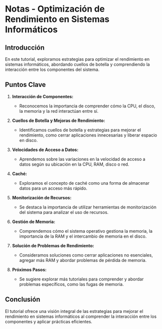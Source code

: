 # Notas - Optimización de Rendimiento en Sistemas Informáticos

## Introducción

En este tutorial, exploramos estrategias para optimizar el rendimiento en sistemas informáticos, abordando cuellos de botella y comprendiendo la interacción entre los componentes del sistema.

## Puntos Clave

1. **Interacción de Componentes:**
   - Reconocemos la importancia de comprender cómo la CPU, el disco, la memoria y la red interactúan entre sí.

2. **Cuellos de Botella y Mejoras de Rendimiento:**
   - Identificamos cuellos de botella y estrategias para mejorar el rendimiento, como cerrar aplicaciones innecesarias y liberar espacio en disco.

3. **Velocidades de Acceso a Datos:**
   - Aprendemos sobre las variaciones en la velocidad de acceso a datos según su ubicación en la CPU, RAM, disco o red.

4. **Caché:**
   - Exploramos el concepto de caché como una forma de almacenar datos para un acceso más rápido.

5. **Monitorización de Recursos:**
   - Se destaca la importancia de utilizar herramientas de monitorización del sistema para analizar el uso de recursos.

6. **Gestión de Memoria:**
   - Comprendemos cómo el sistema operativo gestiona la memoria, la importancia de la RAM y el intercambio de memoria en el disco.

7. **Solución de Problemas de Rendimiento:**
   - Consideramos soluciones como cerrar aplicaciones no esenciales, agregar más RAM y abordar problemas de pérdida de memoria.

8. **Próximos Pasos:**
   - Se sugiere explorar más tutoriales para comprender y abordar problemas específicos, como las fugas de memoria.

## Conclusión

El tutorial ofrece una visión integral de las estrategias para mejorar el rendimiento en sistemas informáticos al comprender la interacción entre los componentes y aplicar prácticas eficientes.
